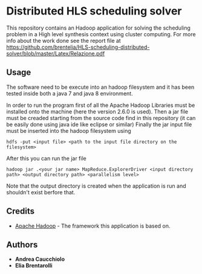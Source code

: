 # Distributed HLS scheduling solver

This repository contains an Hadoop application for solving the scheduling problem in a High level synthesis context using cluster computing.
For more info about the work done see the report file at https://github.com/brentelia/HLS-scheduling-distributed-solver/blob/master/Latex/Relazione.pdf


##  Usage

The software need to be execute into an hadoop filesystem and it has been tested inside both a java 7 and java 8 environment.

In order to run the program first of all the Apache Hadoop Libraries must be installed onto the machine (here the version 2.6.0 is used).
Then a jar file must be creaded starting from the source code find in this repository (it can be easily done using java ide like eclipse or similar)
Finally the jar input file must be inserted into the hadoop filesystem using
```
hdfs -put <input file> <path to the input file directory on the filesystem>  
```

After this you can run the jar file
```
hadoop jar .<your jar name> MapReduce.ExplorerDriver <input directory path> <output directory path> <parallelism level>
```
Note that the output directory is created when the application is run and shouldn't exist berfore that.

## Credits
* [Apache Hadoop](https://hadoop.apache.org/) - The framework this application is based on.

## Authors

* **Andrea Caucchiolo** 
* **Elia Brentarolli**
